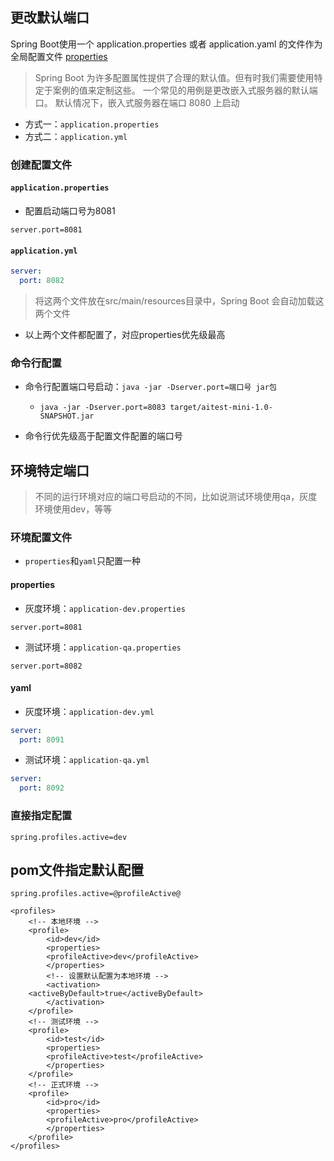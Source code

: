
## 更改默认端口

Spring Boot使用一个  <span class="red">application.properties</span> 或者 <span class="red">application.yaml</span> 的文件作为全局配置文件
[properties](https://docs.spring.io/spring-boot/docs/current/reference/html/application-properties.html#appendix.application-properties.server)

>Spring Boot 为许多配置属性提供了合理的默认值。但有时我们需要使用特定于案例的值来定制这些。 
> 一个常见的用例是更改嵌入式服务器的默认端口。
> 默认情况下，嵌入式服务器在端口 8080 上启动
- 方式一：`application.properties`
- 方式二：`application.yml`
### 创建配置文件
#### `application.properties`

- 配置启动端口号为8081
```properties
server.port=8081
```
#### `application.yml`
```yaml
server:
  port: 8082
```

>将这两个文件放在src/main/resources目录中，Spring Boot 会自动加载这两个文件

- 以上两个文件都配置了，对应properties优先级最高
### 命令行配置
- 命令行配置端口号启动：`java -jar -Dserver.port=端口号 jar包`
  - `java -jar -Dserver.port=8083 target/aitest-mini-1.0-SNAPSHOT.jar`

- 命令行优先级高于配置文件配置的端口号

## 环境特定端口
>不同的运行环境对应的端口号启动的不同，比如说测试环境使用qa，灰度环境使用dev，等等

### 环境配置文件
- `properties`和`yaml`只配置一种
#### properties
- 灰度环境：`application-dev.properties`

```properties
server.port=8081
```

- 测试环境：`application-qa.properties`

```properties
server.port=8082
```

#### yaml
- 灰度环境：`application-dev.yml`
```yaml
server:  
  port: 8091
```

- 测试环境：`application-qa.yml`
```yaml
server:  
  port: 8092
```
### 直接指定配置
```
spring.profiles.active=dev
```

## pom文件指定默认配置
```
spring.profiles.active=@profileActive@
```

```
<profiles>
	<!-- 本地环境 -->
	<profile>
		<id>dev</id>
		<properties>
		<profileActive>dev</profileActive>
		</properties>
		<!-- 设置默认配置为本地环境 -->
		<activation>
	<activeByDefault>true</activeByDefault>
		</activation>
	</profile>
	<!-- 测试环境 -->
	<profile>
		<id>test</id>
		<properties>
		<profileActive>test</profileActive>
		</properties>
	</profile>
	<!-- 正式环境 -->
	<profile>
		<id>pro</id>
		<properties>
		<profileActive>pro</profileActive>
		</properties>
	</profile>
</profiles>
```